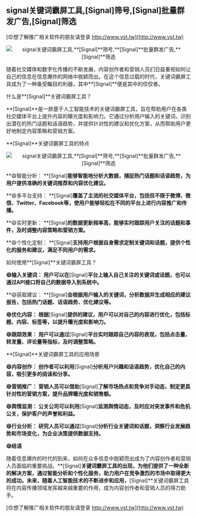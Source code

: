 ## **signal关键词霸屏工具,**[Signal]**筛号,**[Signal]**批量群发广告,**[Signal]**筛选**

[😍想了解推广相关软件的朋友请登录 http://www.vst.tw](http://www.vst.tw)

 <center><img src="https://vst.tw/MP4/tuiguang/png/7.png" alt="signal关键词霸屏工具,**[Signal]**筛号,**[Signal]**批量群发广告,**[Signal]**筛选"></center>

随着社交媒体和数字化传播的不断发展，内容创作者和营销人员们日益重视如何让自己的信息在信息爆炸的网络中脱颖而出。在这个信息过载的时代，关键词霸屏工具成为了一种备受瞩目的利器，其中**[Signal]**便是其中的佼佼者。

什么是**[Signal]**关键词霸屏工具？

**[Signal]**是一款基于人工智能技术的关键词霸屏工具，旨在帮助用户在各类社交媒体平台上提升内容的曝光度和影响力。它通过分析用户输入的关键词，识别出潜在的热门话题和话语趋势，并提供针对性的建议和优化方案，从而帮助用户更好地制定内容策略和营销方案。

**[Signal]**关键词霸屏工具的特点

 <center><img src="https://vst.tw/MP4/tuiguang/png/5.png" alt="signal关键词霸屏工具,**[Signal]**筛号,**[Signal]**批量群发广告,**[Signal]**筛选"></center>

**😄智能分析： **[Signal]**能够智能地分析大数据，捕捉热门话题和话语趋势，为用户提供准确的关键词推荐和内容优化建议。**

**😄多平台支持： **[Signal]**覆盖了主流的社交媒体平台，包括但不限于微博、微信、Twitter、Facebook等，使用户能够轻松在不同的平台上进行内容推广和传播。**

**😄实时更新： **[Signal]**的数据更新频率高，能够实时跟踪用户关注的话题和事件，及时调整内容策略和营销方案。**

**😄个性化定制： **[Signal]**支持用户根据自身需求定制关键词和话题，提供个性化的服务和建议，满足不同用户的需求。**

如何使用**[Signal]**关键词霸屏工具？

**😄输入关键词： 用户可以在**[Signal]**平台上输入自己关注的关键词或话题，也可以通过API接口将自己的数据导入到系统中。**

**😄获取建议： **[Signal]**会根据用户输入的关键词，分析数据并生成相应的建议报告，包括热门话题、话语趋势、优化建议等。**

**😄优化内容： 根据**[Signal]**提供的建议，用户可以对自己的内容进行优化，包括标题、内容、标签等，以提升曝光度和影响力。**

**😄跟踪效果： 用户可以通过**[Signal]**平台实时跟踪自己内容的表现，包括点击量、转发量、评论量等指标，及时调整策略。**

**[Signal]**关键词霸屏工具的应用场景

**😄内容创作： 创作者可以利用**[Signal]**分析用户兴趣和话语趋势，优化自己的内容，吸引更多的阅读和分享。**

**😄营销推广： 营销人员可以借助**[Signal]**了解市场热点和竞争对手动态，制定更具针对性的营销方案，提升品牌曝光度和销售额。**

**😄舆情监测： 公关公司可以利用**[Signal]**监测舆情动态，及时应对突发事件和危机公关，保护客户的声誉和利益。**

**😄行业分析： 研究人员可以通过**[Signal]**分析行业关键词和话题，洞察行业发展趋势和市场变化，为企业决策提供数据支持。**

**😄结语**

随着信息爆炸的时代的到来，如何在众多信息中脱颖而出成为了内容创作者和营销人员面临的重要挑战。**[Signal]**关键词霸屏工具的出现，为他们提供了一种全新的解决方案，通过智能分析和个性化服务，助力用户在竞争激烈的市场中取得更大的成功。未来，随着人工智能技术的不断进步和应用，**[Signal]**关键词霸屏工具将在内容传播领域发挥越来越重要的作用，成为内容创作者和营销人员的得力助手。

[😍想了解推广相关软件的朋友请登录 http://www.vst.tw](http://www.vst.tw)




